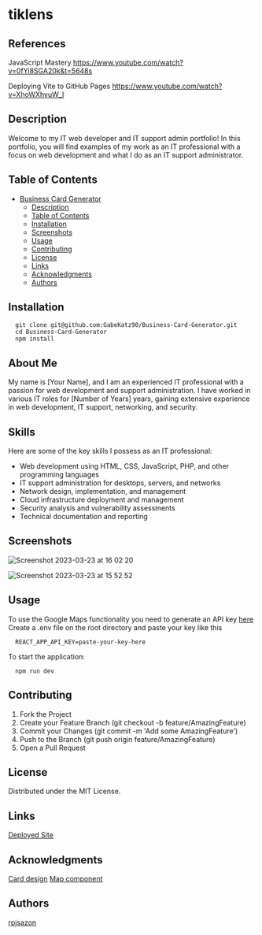 # tiklens

## References

JavaScript Mastery
https://www.youtube.com/watch?v=0fYi8SGA20k&t=5648s

Deploying Vite to GitHub Pages
https://www.youtube.com/watch?v=XhoWXhyuW_I

## Description

Welcome to my IT web developer and IT support admin portfolio! In this portfolio, you will find examples of my work as an IT professional with a focus on web development and what I do as an IT support administrator.

## Table of Contents
- [Business Card Generator](#business-card-generator)
  - [Description](#description)
  - [Table of Contents](#table-of-contents)
  - [Installation](#installation)
  - [Screenshots](#screenshots)
  - [Usage](#usage)
  - [Contributing](#contributing)
  - [License](#license)
  - [Links](#links)
  - [Acknowledgments](#acknowledgments)
  - [Authors](#authors)

## Installation

```
  git clone git@github.com:GabeKatz90/Business-Card-Generator.git
  cd Business-Card-Generator
  npm install
```

## About Me

My name is [Your Name], and I am an experienced IT professional with a passion for web development and support administration. I have worked in various IT roles for [Number of Years] years, gaining extensive experience in web development, IT support, networking, and security.

## Skills

Here are some of the key skills I possess as an IT professional:

* Web development using HTML, CSS, JavaScript, PHP, and other programming languages
* IT support administration for desktops, servers, and networks
* Network design, implementation, and management
* Cloud infrastructure deployment and management
* Security analysis and vulnerability assessments
* Technical documentation and reporting

## Screenshots

![Screenshot 2023-03-23 at 16 02 20](https://user-images.githubusercontent.com/117780156/227263446-a274b1a4-74e8-4486-9d16-ffdf96712795.jpg)


![Screenshot 2023-03-23 at 15 52 52](https://user-images.githubusercontent.com/117780156/227262106-e0e0f0b9-2692-400d-912c-a43dd979bc04.jpg)


## Usage

To use the Google Maps functionality you need to generate an API key [here](https://developers.google.com/maps/documentation/javascript/get-api-key)
Create a .env file on the root directory and paste your key like this
```
  REACT_APP_API_KEY=paste-your-key-here
```
To start the application:

```
  npm run dev
```

## Contributing

1. Fork the Project
2. Create your Feature Branch (git checkout -b feature/AmazingFeature)
3. Commit your Changes (git commit -m 'Add some AmazingFeature')
4. Push to the Branch (git push origin feature/AmazingFeature)
5. Open a Pull Request

## License

Distributed under the MIT License. 

## Links

[Deployed Site](https://deft-donut-329f3a.netlify.app/)

## Acknowledgments

[Card design](https://lenadesign.org/2021/06/24/css-3d-flip-business-card/)
[Map component](https://blog.logrocket.com/integrating-google-maps-react/)

## Authors

[rpjsazon](https://github.com/rpjsazon)
